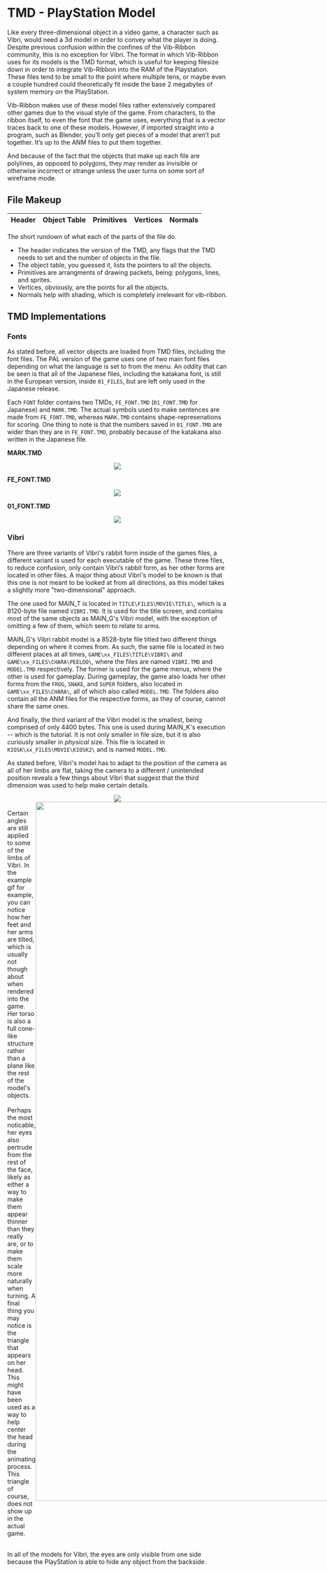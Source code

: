 <style>
.flex-container {
  display: flex;
  flex-wrap: nowrap;
}
</style>

# TMD - PlayStation Model

Like every three-dimensional object in a video game, a character such as Vibri, would need a 3d model in order to convey what the player is doing. Despite previous confusion within the confines of the Vib-Ribbon community, this is no exception for Vibri. The format in which Vib-Ribbon uses for its models is the TMD format, which is useful for keeping filesize down in order to integrate Vib-Ribbon into the RAM of the Playstation. These files tend to be small to the point where multiple tens, or maybe even a couple hundred could theoretically fit inside the base 2 megabytes of system memory on the PlayStation.

Vib-Ribbon makes use of these model files rather extensively compared other games due to the visual style of the game. From characters, to the ribbon itself, to even the font that the game uses, everything that is a vector traces back to one of these models. However, if imported straight into a program, such as Blender, you’ll only get pieces of a model that aren’t put together. It’s up to the ANM files to put them together.

And because of the fact that the objects that make up each file are polylines, as opposed to polygons, they may render as invisible or otherwise incorrect or strange unless the user turns on some sort of wireframe mode.

## File Makeup

| Header | Object Table | Primitives | Vertices | Normals |
|:------:|:------------:|:----------:|:--------:|:-------:|

The short rundown of what each of the parts of the file do.

* The header indicates the version of the TMD, any flags that the TMD needs to set and the number of objects in the file.
* The object table, you guessed it, lists the pointers to all the objects.
* Primitives are arrangments of drawing packets, being: polygons, lines, and sprites.
* Vertices, obviously, are the points for all the objects.
* Normals help with shading, which is completely irrelevant for vib-ribbon.

## TMD Implementations
### Fonts
As stated before, all vector objects are loaded from TMD files, including the font files. The PAL version of the game uses one of two main font files depending on what the language is set to from the menu. An oddity that can be seen is that all of the Japanese files, including the katakana font, is still in the European version, inside `01_FILES`, but are left only used in the Japanese release.

Each `FONT` folder contains two TMDs, `FE_FONT.TMD` (`01_FONT.TMD` for Japanese) and `MARK.TMD`. The actual symbols used to make sentences are made from `FE_FONT.TMD`, whereas `MARK.TMD` contains shape-represenations for scoring. One thing to note is that the numbers saved in `01_FONT.TMD` are wider than they are in `FE_FONT.TMD`, probably because of the katakana also written in the Japanese file.

**MARK.TMD**
<center><img src="../../img/mark.png"></img></center> 

**FE_FONT.TMD**
<center><img src="../../img/fe_font.png"></img></center> 

**01_FONT.TMD**
<center><img src="../../img/01_font.png"></img></center> 

### Vibri

There are three variants of Vibri's rabbit form inside of the games files, a different variant is used for each executable of the game. These three files, to reduce confusion, only contain Vibri’s rabbit form, as her other forms are located in other files. A major thing about Vibri's model to be known is that this one is not meant to be looked at from all directions, as this model takes a slightly more "two-dimensional" approach.

The one used for MAIN\_T is located in `TITLE\FILES\MOVIE\TITLE\`, which is a 8120-byte file named `VIBRI.TMD`. It is used for the title screen, and contains most of the same objects as MAIN\_G's Vibri model, with the exception of omitting a few of them, which seem to relate to arms.

MAIN\_G's Vibri rabbit model is a 8528-byte file titled two different things depending on where it comes from. As such, the same file is located in two different places at all times, `GAME\xx_FILES\TITLE\VIBRI\` and `GAME\xx_FILES\CHARA\PEELOO\`, where the files are named `VIBRI.TMD` and `MODEL.TMD` respectively. The former is used for the game menus, where the other is used for gameplay. During gameplay, the game also loads her other forms from the `FROG`, `SNAKE`, and `SUPER` folders, also located in `GAME\xx_FILES\CHARA\`, all of which also called `MODEL.TMD`. The folders also contain all the ANM files for the respective forms, as they of course, cannot share the same ones.

And finally, the third variant of the Vibri model is the smallest, being comprised of only 4400 bytes. This one is used during MAIN\_K's execution -- which is the tutorial. It is not only smaller in file size, but it is also curiously smaller in *physical* size. This file is located in `KIOSK\xx_FILES\MOVIE\KIOSK2\` and is named `MODEL.TMD`.

As stated before, Vibri's model has to adapt to the position of the camera as all of her limbs are flat, taking the camera to a different / unintended position reveals a few things about Vibri that suggest that the third dimension was used to help make certain details.
<center><img src="../../img/menu_vibri_camera_angle.gif"></img></center> 

<div class="flex-container">
<div><br>Certain angles are still applied to some of the limbs of Vibri. In the example gif for example, you can notice how her feet and her arms are tilted, which is usually not though about when rendered into the game. Her torso is also a full cone-like structure rather than a plane like the rest of the model's objects.
<br><br>
Perhaps the most noticable, her eyes also pertrude from the rest of the face, likely as either a way to make them appear thinner than they really are, or to make them scale more naturally when turning. A final thing you may notice is the triangle that appears on her head. This might have been used as a way to help center the head during the animating process. This triangle of course, does not show up in the actual game.</div>
<div><img src="../../img/menu_vibri_eyes_demonstration.gif" width="1600"></img></div>
</div><br>

In all of the models for Vibri, the eyes are only visible from one side because the PlayStation is able to hide any object from the backside.
